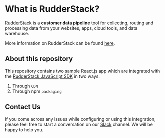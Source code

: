  # What is RudderStack?

[RudderStack](https://rudderstack.com/) is a **customer data pipeline** tool for collecting, routing and processing data from your websites, apps, cloud tools, and data warehouse.

More information on RudderStack can be found [here](https://github.com/rudderlabs/rudder-server).

## About this repository

This repository contains two sample React.js app which are integrated with the [RudderStack JavaScript SDK](https://github.com/rudderlabs/rudder-sdk-js) in two ways:


1. Through `CDN`
2. Through npm `packaging`

## Contact Us

If you come across any issues while configuring or using this integration, please feel free to start a conversation on our [Slack](https://resources.rudderstack.com/join-rudderstack-slack) channel. We will be happy to help you.
